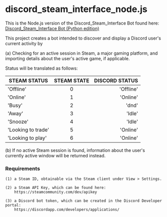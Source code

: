 # discord_steam_interface_node.js

This is the Node.js version of the Discord_Steam_Interface Bot found here:  
[Discord_Steam_Interface Bot (Python edition)](https://github.com/upquark00/Discord_Steam_Interface)

This project creates a bot intended to discover and display a Discord user's 
current activity by

(a) Checking for an active session in Steam, a major gaming platform, and importing 
details about the user's active game, if applicable.  

Status will be translated as follows:  

   | STEAM STATUS | STEAM STATE | DISCORD STATUS |
   |-----------|:-----------:|-----------:| 
   'Offline'           |      0      | 'Offline'
   'Online'            |      1      | 'Online'
   'Busy'              |      2      | 'dnd'
   'Away'              |      3      | 'Idle'
   'Snooze'            |      4      | 'Idle'
   'Looking to trade'  |      5      | 'Online'
   'Looking to play'   |      6      | 'Online'

(b) If no active Steam session is found, information about the user's currently 
active window will be returned instead. 

### Requirements
 
	(1) a Steam ID, obtainable via the Steam client under View > Settings. 
	
	(2) a Steam API Key, which can be found here: 
    	https://steamcommunity.com/dev/apikey
    	
	(3) a Discord bot token, which can be created in the Discord Developer portal: 
    	https://discordapp.com/developers/applications/
